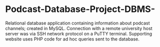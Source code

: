 # Podcast-Database-Project-DBMS-
Relational database application containing information about podcast channels; created in MySQL. Connection with a remote university host server was via SSH network protocol on a PuTTY terminal. Supporting website uses PHP code for ad hoc queries sent to the database. 
